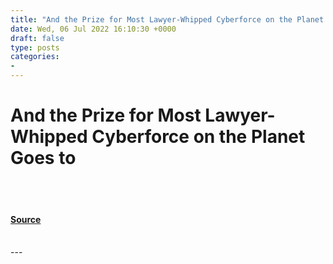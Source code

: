 ```yaml
---
title: "And the Prize for Most Lawyer-Whipped Cyberforce on the Planet Goes to"
date: Wed, 06 Jul 2022 16:10:30 +0000
draft: false
type: posts
categories: 
- 
---
```

# And the Prize for Most Lawyer-Whipped Cyberforce on the Planet Goes to

<br/>

<br/>


#### [Source](https://sites.libsyn.com/52286/and-the-prize-for-most-lawyer-whipped-cyberforce-on-the-planet-goes-to)

<br/>
---

